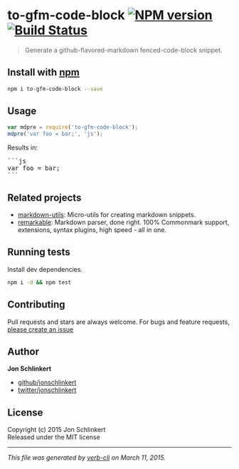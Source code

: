 # to-gfm-code-block [![NPM version](https://badge.fury.io/js/to-gfm-code-block.svg)](http://badge.fury.io/js/to-gfm-code-block)  [![Build Status](https://travis-ci.org/jonschlinkert/to-gfm-code-block.svg)](https://travis-ci.org/jonschlinkert/to-gfm-code-block) 

> Generate a github-flavored-markdown fenced-code-block snippet.

## Install with [npm](npmjs.org)

```bash
npm i to-gfm-code-block --save
```

## Usage

```js
var mdpre = require('to-gfm-code-block');
mdpre('var foo = bar;', 'js');
```

Results in:

<pre>
```js
var foo = bar;
```
</pre>



## Related projects
* [markdown-utils](https://github.com/jonschlinkert/markdown-utils): Micro-utils for creating markdown snippets.
* [remarkable](https://github.com/jonschlinkert/remarkable): Markdown parser, done right. 100% Commonmark support, extensions, syntax plugins, high speed - all in one.  

## Running tests
Install dev dependencies.

```bash
npm i -d && npm test
```

## Contributing
Pull requests and stars are always welcome. For bugs and feature requests, [please create an issue](https://github.com/jonschlinkert/to-gfm-code-block/issues)

## Author

**Jon Schlinkert**
 
+ [github/jonschlinkert](https://github.com/jonschlinkert)
+ [twitter/jonschlinkert](http://twitter.com/jonschlinkert) 

## License
Copyright (c) 2015 Jon Schlinkert  
Released under the MIT license

***

_This file was generated by [verb-cli](https://github.com/assemble/verb-cli) on March 11, 2015._
<!-- deps:mocha -->